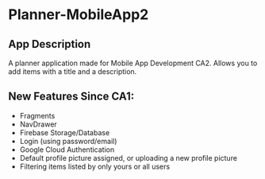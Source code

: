 # Planner-MobileApp2
## App Description

A planner application made for Mobile App Development CA2. Allows you to add items with a title and a description.

## New Features Since CA1:

- Fragments
- NavDrawer
- Firebase Storage/Database
- Login (using password/email)
- Google Cloud Authentication
- Default profile picture assigned, or uploading a new profile picture
- Filtering items listed by only yours or all users
